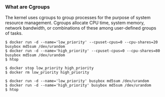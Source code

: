### What are Cgroups

The kernel uses cgroups to group processes for the purpose of system resource management. Cgroups allocate CPU time, system memory, network bandwidth, or combinations of these among user-defined groups of tasks.


```
$ docker run -d --name='low_priority' --cpuset-cpus=0 --cpu-shares=20 busybox md5sum /dev/urandom
$ docker run -d --name='high_priority' --cpuset-cpus=0 --cpu-shares=80 busybox md5sum /dev/urandom
$ htop

$ docker stop low_priority high_priority
$ docker rm low_priority high_priority

$ docker run -d --name='low_priority' busybox md5sum /dev/urandom
$ docker run -d --name='high_priority' busybox md5sum /dev/urandom
$ htop
```
